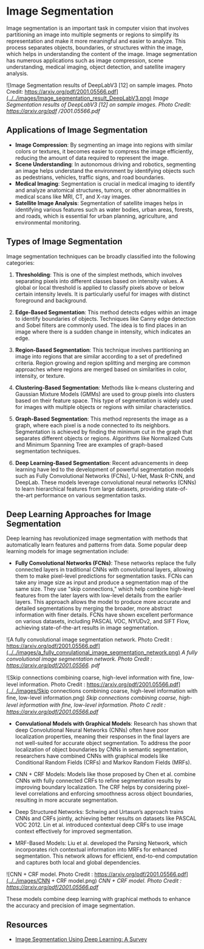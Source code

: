 # Image Segmentation

Image segmentation is an important task in computer vision that involves partitioning an image into multiple segments or regions to simplify its representation and make it more meaningful and easier to analyze. This process separates objects, boundaries, or structures within the image, which helps in understanding the content of the image. Image segmentation has numerous applications such as image compression, scene understanding, medical imaging, object detection, and satellite imagery analysis.

![Image Segmentation results of DeepLabV3 [12] on sample images. Photo Credit: https://arxiv.org/pdf/2001.05566.pdf](../../images/Image_segmentation_result_DeepLabV3.png)
*Image Segmentation results of DeepLabV3 [12] on sample images. Photo Credit: https://arxiv.org/pdf    /2001.05566.pdf*

## Applications of Image Segmentation

- **Image Compression**: By segmenting an image into regions with similar colors or textures, it becomes easier to compress the image efficiently, reducing the amount of data required to represent the image.
- **Scene Understanding**: In autonomous driving and robotics, segmenting an image helps understand the environment by identifying objects such as pedestrians, vehicles, traffic signs, and road boundaries.
- **Medical Imaging**: Segmentation is crucial in medical imaging to identify and analyze anatomical structures, tumors, or other abnormalities in medical scans like MRI, CT, and X-ray images.
- **Satellite Image Analysis**: Segmentation of satellite images helps in identifying various features such as water bodies, urban areas, forests, and roads, which is essential for urban planning, agriculture, and environmental monitoring.

## Types of Image Segmentation

Image segmentation techniques can be broadly classified into the following categories:

1. **Thresholding**: This is one of the simplest methods, which involves separating pixels into different classes based on intensity values. A global or local threshold is applied to classify pixels above or below certain intensity levels. It is particularly useful for images with distinct foreground and background.

2. **Edge-Based Segmentation**: This method detects edges within an image to identify boundaries of objects. Techniques like Canny edge detection and Sobel filters are commonly used. The idea is to find places in an image where there is a sudden change in intensity, which indicates an edge.

3. **Region-Based Segmentation**: This technique involves partitioning an image into regions that are similar according to a set of predefined criteria. Region growing and region splitting and merging are common approaches where regions are merged based on similarities in color, intensity, or texture.

4. **Clustering-Based Segmentation**: Methods like k-means clustering and Gaussian Mixture Models (GMMs) are used to group pixels into clusters based on their feature space. This type of segmentation is widely used for images with multiple objects or regions with similar characteristics.

5. **Graph-Based Segmentation**: This method represents the image as a graph, where each pixel is a node connected to its neighbors. Segmentation is achieved by finding the minimum cut in the graph that separates different objects or regions. Algorithms like Normalized Cuts and Minimum Spanning Tree are examples of graph-based segmentation techniques.

6. **Deep Learning-Based Segmentation**: Recent advancements in deep learning have led to the development of powerful segmentation models such as Fully Convolutional Networks (FCNs), U-Net, Mask R-CNN, and DeepLab. These models leverage convolutional neural networks (CNNs) to learn hierarchical features from large datasets, providing state-of-the-art performance on various segmentation tasks.

## Deep Learning Approaches for Image Segmentation

Deep learning has revolutionized image segmentation with methods that automatically learn features and patterns from data. Some popular deep learning models for image segmentation include:

- **Fully Convolutional Networks (FCNs)**: These networks replace the fully connected layers in traditional CNNs with convolutional layers, allowing them to make pixel-level predictions for segmentation tasks. FCNs can take any image size as input and produce a segmentation map of the same size. They use "skip connections," which help combine high-level features from the later layers with low-level details from the earlier layers. This approach allows the model to produce more accurate and detailed segmentations by merging the broader, more abstract information with finer details. FCNs have shown excellent performance on various datasets, including PASCAL VOC, NYUDv2, and SIFT Flow, achieving state-of-the-art results in image segmentation.

![A fully convolutional image segmentation network. Photo Credit : https://arxiv.org/pdf/2001.05566.pdf](../../images/a_fully_convulational_image_segmentation_network.png)
*A fully convolutional image segmentation network. Photo Credit : https://arxiv.org/pdf/2001.05566.    pdf*

![Skip connections combining coarse, high-level information with ﬁne, low-level information. Photo Credit : https://arxiv.org/pdf/2001.05566.pdf](../../images/Skip connections combining coarse, high-level information with ﬁne, low-level information.png)
*Skip connections combining coarse, high-level information with ﬁne, low-level information. Photo C    redit : https://arxiv.org/pdf/2001.05566.pdf*

- **Convulational Models with Graphical Models**: Research has shown that deep Convolutional Neural Networks (CNNs) often have poor localization properties, meaning their responses in the final layers are not well-suited for accurate object segmentation. To address the poor localization of object boundaries by CNNs in semantic segmentation, researchers have combined CNNs with graphical models like Conditional Random Fields (CRFs) and Markov Random Fields (MRFs).

 - CNN + CRF Models: Models like those proposed by Chen et al. combine CNNs with fully connected CRFs to refine segmentation results by improving boundary localization. The CRF helps by considering pixel-level correlations and enforcing smoothness across object boundaries, resulting in more accurate segmentation.

 - Deep Structured Networks: Schwing and Urtasun’s approach trains CNNs and CRFs jointly, achieving better results on datasets like PASCAL VOC 2012. Lin et al. introduced contextual deep CRFs to use image context effectively for improved segmentation.

 - MRF-Based Models: Liu et al. developed the Parsing Network, which incorporates rich contextual information into MRFs for enhanced segmentation. This network allows for efficient, end-to-end computation and captures both local and global dependencies.

![CNN + CRF model. Photo Credit : https://arxiv.org/pdf/2001.05566.pdf](../../images/CNN + CRF model.png)
*CNN + CRF model. Photo Credit : https://arxiv.org/pdf/2001.05566.pdf*

These models combine deep learning with graphical methods to enhance the accuracy and precision of image segmentation.

## Resources
- [Image Segmentation Using Deep Learning: A Survey](https://medium.com/swlh/image-segmentation-using-deep-learning-a-survey-e37e0f0a1489)
